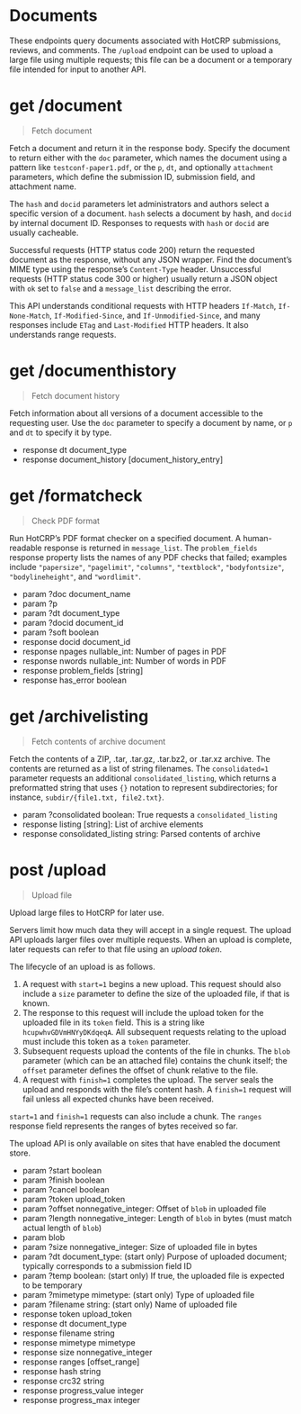 # Documents

These endpoints query documents associated with HotCRP submissions, reviews,
and comments. The `/upload` endpoint can be used to upload a large file using
multiple requests; this file can be a document or a temporary file intended
for input to another API.


# get /document

> Fetch document

Fetch a document and return it in the response body. Specify the document to
return either with the `doc` parameter, which names the document using a pattern
like `testconf-paper1.pdf`, or the `p`, `dt`, and optionally `attachment`
parameters, which define the submission ID, submission field, and attachment
name.

The `hash` and `docid` parameters let administrators and authors select a
specific version of a document. `hash` selects a document by hash, and `docid`
by internal document ID. Responses to requests with `hash` or `docid` are
usually cacheable.

Successful requests (HTTP status code 200) return the requested document as the
response, without any JSON wrapper. Find the document’s MIME type using the
response’s `Content-Type` header. Unsuccessful requests (HTTP status code 300 or
higher) usually return a JSON object with `ok` set to `false` and a
`message_list` describing the error.

This API understands conditional requests with HTTP headers `If-Match`,
`If-None-Match`, `If-Modified-Since`, and `If-Unmodified-Since`, and many
responses include `ETag` and `Last-Modified` HTTP headers. It also understands
range requests.


# get /documenthistory

> Fetch document history

Fetch information about all versions of a document accessible to the requesting
user. Use the `doc` parameter to specify a document by name, or `p` and `dt` to
specify it by type.

* response dt document_type
* response document_history [document_history_entry]


# get /formatcheck

> Check PDF format

Run HotCRP’s PDF format checker on a specified document. A human-readable
response is returned in `message_list`. The `problem_fields` response property
lists the names of any PDF checks that failed; examples include `"papersize"`,
`"pagelimit"`, `"columns"`, `"textblock"`, `"bodyfontsize"`, `"bodylineheight"`,
and `"wordlimit"`.

* param ?doc document_name
* param ?p
* param ?dt document_type
* param ?docid document_id
* param ?soft boolean
* response docid document_id
* response npages nullable_int: Number of pages in PDF
* response nwords nullable_int: Number of words in PDF
* response problem_fields [string]
* response has_error boolean


# get /archivelisting

> Fetch contents of archive document

Fetch the contents of a ZIP, .tar, .tar.gz, .tar.bz2, or .tar.xz archive. The
contents are returned as a list of string filenames. The `consolidated=1`
parameter requests an additional `consolidated_listing`, which returns a
preformatted string that uses `{}` notation to represent subdirectories; for
instance, `subdir/{file1.txt, file2.txt}`.

* param ?consolidated boolean: True requests a `consolidated_listing`
* response listing [string]: List of archive elements
* response consolidated_listing string: Parsed contents of archive


# post /upload

> Upload file

Upload large files to HotCRP for later use.

Servers limit how much data they will accept in a single request. The upload
API uploads larger files over multiple requests. When an upload is complete,
later requests can refer to that file using an *upload token*.

The lifecycle of an upload is as follows.

1. A request with `start=1` begins a new upload. This request should also
   include a `size` parameter to define the size of the uploaded file, if that
   is known.
2. The response to this request will include the upload token for the uploaded
   file in its `token` field. This is a string like `hcupwhvGDVmHNYyDKdqeqA`.
   All subsequent requests relating to the upload must include this token as a
   `token` parameter.
3. Subsequent requests upload the contents of the file in chunks. The `blob`
   parameter (which can be an attached file) contains the chunk itself; the
   `offset` parameter defines the offset of chunk relative to the file.
4. A request with `finish=1` completes the upload. The server seals the upload
   and responds with the file’s content hash. A `finish=1` request will fail
   unless all expected chunks have been received.

`start=1` and `finish=1` requests can also include a chunk. The `ranges`
response field represents the ranges of bytes received so far.

The upload API is only available on sites that have enabled the document
store.

* param ?start boolean
* param ?finish boolean
* param ?cancel boolean
* param ?token upload_token
* param ?offset nonnegative_integer: Offset of `blob` in uploaded file
* param ?length nonnegative_integer: Length of `blob` in bytes (must match
  actual length of `blob`)
* param blob
* param ?size nonnegative_integer: Size of uploaded file in bytes
* param ?dt document_type: (start only) Purpose of uploaded document;
  typically corresponds to a submission field ID
* param ?temp boolean: (start only) If true, the uploaded file is
  expected to be temporary
* param ?mimetype mimetype: (start only) Type of uploaded file
* param ?filename string: (start only) Name of uploaded file
* response token upload_token
* response dt document_type
* response filename string
* response mimetype mimetype
* response size nonnegative_integer
* response ranges [offset_range]
* response hash string
* response crc32 string
* response progress_value integer
* response progress_max integer
